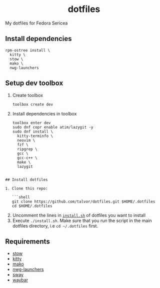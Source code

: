 <h1 align="center">dotfiles</h1>

My dotfiles for Fedora Sericea

## Install dependencies

```shell
rpm-ostree install \
  kitty \
  stow \
  mako \
  nwg-launchers
```

## Setup dev toolbox

1. Create toolbox
   ```shell
   toolbox create dev
   ```
2. Install dependencies in toolbox
   ```shell
   toolbox enter dev
   sudo dnf copr enable atim/lazygit -y
   sudo dnf install \
     kitty-terminfo \
     neovim \
     fzf \
     ripgrep \
     gcc \
     gcc-c++ \
     make \
     lazygit
```

## Install dotfiles

1. Clone this repo:

   ```shell
   git clone https://github.com/talvor/dotfiles.git $HOME/.dotfiles
   cd $HOME/.dotfiles
   ```

2. Uncomment the lines in [`install.sh`](./install.sh) of dotfiles you want to install
3. Execute `./install.sh`.
   Make sure that you run the script in the main dotfiles directory, i.e `cd ~/.dotfiles` first.

## Requirements

- [stow](https://www.gnu.org/software/stow/)
- [kitty](https://github.com/kovidgoyal/kitty)
- [mako](https://github.com/emersion/mako)
- [nwg-launchers](https://github.com/nwg-piotr/nwg-launchers)
- [sway](https://github.com/swaywm/sway)
- [waybar](https://github.com/Alexays/Waybar)

